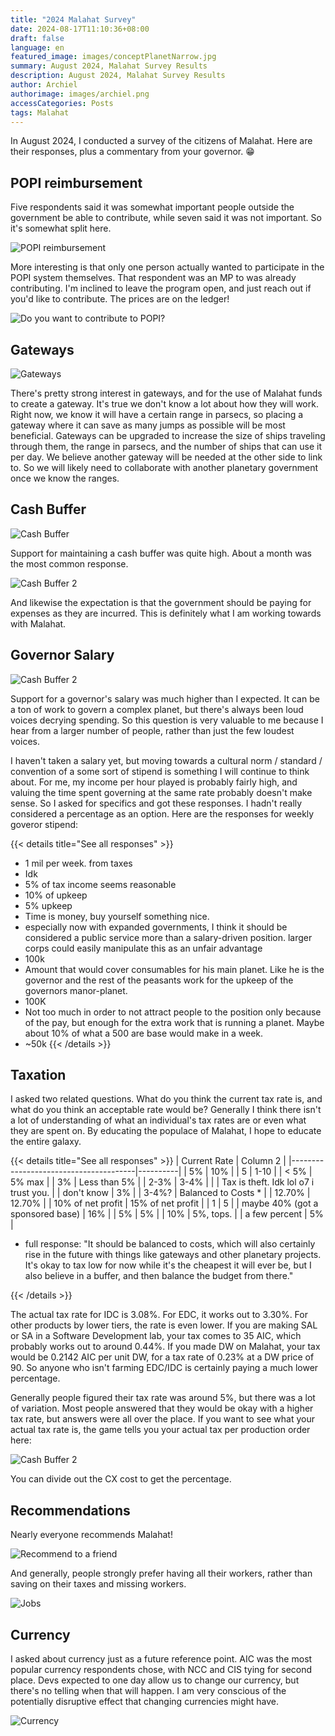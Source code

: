 ```yaml
---
title: "2024 Malahat Survey"
date: 2024-08-17T11:10:36+08:00
draft: false
language: en
featured_image: images/conceptPlanetNarrow.jpg
summary: August 2024, Malahat Survey Results
description: August 2024, Malahat Survey Results
author: Archiel
authorimage: images/archiel.png
accessCategories: Posts
tags: Malahat
---
```


In August 2024, I conducted a survey of the citizens of Malahat. Here are their responses, plus a commentary from your governor. 😁

## POPI reimbursement

Five respondents said it was somewhat important people outside the government be able to contribute, while seven said it was not important. So it's somewhat split here.

![POPI reimbursement](malahat-Aug2024-1.png)

More interesting is that only one person actually wanted to participate in the POPI system themselves. That respondent was an MP to was already contributing. I'm inclined to leave the program open, and just reach out if you'd like to contribute. The prices are on the ledger!

![Do you want to contribute to POPI?](malahat-Aug2024-2.png)

## Gateways

![Gateways](malahat-Aug2024-3.png)

There's pretty strong interest in gateways, and for the use of Malahat funds to create a gateway. It's true we don't know a lot about how they will work. Right now, we know it will have a certain range in parsecs, so placing a gateway where it can save as many jumps as possible will be most beneficial. Gateways can be upgraded to increase the size of ships traveling through them, the range in parsecs, and the number of ships that can use it per day. We believe another gateway will be needed at the other side to link to. So we will likely need to collaborate with another planetary government once we know the ranges.

## Cash Buffer

![Cash Buffer](malahat-Aug2024-4.png)

Support for maintaining a cash buffer was quite high. About a month was the most common response.

![Cash Buffer 2 ](malahat-Aug2024-5.png)

And likewise the expectation is that the government should be paying for expenses as they are incurred. This is definitely what I am working towards with Malahat.

## Governor Salary

![Cash Buffer 2 ](malahat-Aug2024-6.png)

Support for a governor's salary was much higher than I expected. It can be a ton of work to govern a complex planet, but there's always been loud voices decrying spending. So this question is very valuable to me because I hear from a larger number of people, rather than just the few loudest voices.

I haven't taken a salary yet, but moving towards a cultural norm / standard / convention of a some sort of stipend is something I will continue to think about. For me, my income per hour played is probably fairly high, and valuing the time spent governing at the same rate probably doesn't make sense. So I asked for specifics and got these responses. I hadn't really considered a percentage as an option. Here are the responses for weekly goveror stipend:

{{< details title="See all responses" >}}
* 1 mil per week. from taxes
* Idk
* 5% of tax income seems reasonable
* 10% of upkeep
* 5% upkeep
* Time is money, buy yourself something nice.
* especially now with expanded governments, I think it should be considered a public service more than a salary-driven position. larger corps could easily manipulate this as an unfair advantage
* 100k
* Amount that would cover consumables for his main planet. Like he is the governor and the rest of the peasants work for the upkeep of the governors manor-planet.
* 100K
* Not too much in order to not attract people to the position only because of the pay, but enough for the extra work that is running a planet. Maybe about 10% of what a 500 are base would make in a week.
* ~50k
{{< /details >}}

## Taxation

I asked two related questions. What do you think the current tax rate is, and what do you think an acceptable rate would be? Generally I think there isn't a lot of understanding of what an individual's tax rates are or even what they are spent on. By educating the populace of Malahat, I hope to educate the entire galaxy.


{{< details title="See all responses" >}}
| Current Rate                              | Column 2                                                                                                                                                        |
|---------------------------------------|----------|
| 5%                                    | 10%     |
| 5                                      | 1-10    |
| < 5%                                  | 5% max    |
| 3%                                    | Less than 5%    |
| 2-3%                                  | 3-4%    |
|                                        | Tax is theft. Idk lol o7 i trust you.    |
| don't know                             | 3%    |
| 3-4%?                                  | Balanced to Costs * |
| 12.70%                                 | 12.70%    |
| 10% of net profit                      | 15% of net profit    |
| 1                                      | 5    |
| maybe 40% (got a sponsored base)       | 16%    |
| 5%                                    | 5%    |
| 10%                                   | 5%, tops.    |
| a few percent                          | 5%    |

* full response: "It should be balanced to costs, which will also certainly rise in the future with things like gateways and other planetary projects. It's okay to tax low for now while it's the cheapest it will ever be, but I also believe in a buffer, and then balance the budget from there."

{{< /details >}}

The actual tax rate for IDC is 3.08%. For EDC, it works out to 3.30%. For other products by lower tiers, the rate is even lower. If you are making SAL or SA in a Software Development lab, your tax comes to 35 AIC, which probably works out to around 0.44%. If you made DW on Malahat, your tax would be 0.2142 AIC per unit DW, for a tax rate of 0.23% at a DW price of 90. So anyone who isn't farming EDC/IDC is certainly paying a much lower percentage.

Generally people figured their tax rate was around 5%, but there was a lot of variation. Most people answered that they would be okay with a higher tax rate, but answers were all over the place. If you want to see what your actual tax rate is, the game tells you your actual tax per production order here:

![Cash Buffer 2 ](malahat-Aug2024-taxRate.png)

You can divide out the CX cost to get the percentage.

## Recommendations

Nearly everyone recommends Malahat!

![Recommend to a friend](malahat-Aug2024-10.png)

And generally, people strongly prefer having all their workers, rather than saving on their taxes and missing workers. 

![Jobs](malahat-Aug2024-11.png)

## Currency

I asked about currency just as a future reference point. AIC was the most popular currency respondents chose, with NCC and CIS tying for second place. Devs expected to one day allow us to change our currency, but there's no telling when that will happen. I am very conscious of the potentially disruptive effect that changing currencies might have. 

![Currency](malahat-Aug2024-12.png)


